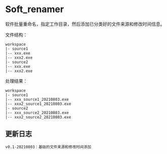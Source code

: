 # Soft_renamer

软件批量重命名，指定工作目录，然后添加已分类好的文件来源和修改时间信息。

文件结构：

```
workspace
|- source1
|-- xxx.exe
|-- xxx2.exe
|- source2
|-- xxx.exe
|-- xxx2.exe
```

处理结果：

```
workspace
|- source1
|-- xxx_source1_20210803.exe
|-- xxx2_source1_20210803.exe
|- source2
|-- xxx_source2_20210803.exe
|-- xxx2_source2_20210803.exe
```

## 更新日志

```
v0.1-20210803：基础的文件来源和修改时间添加
```

